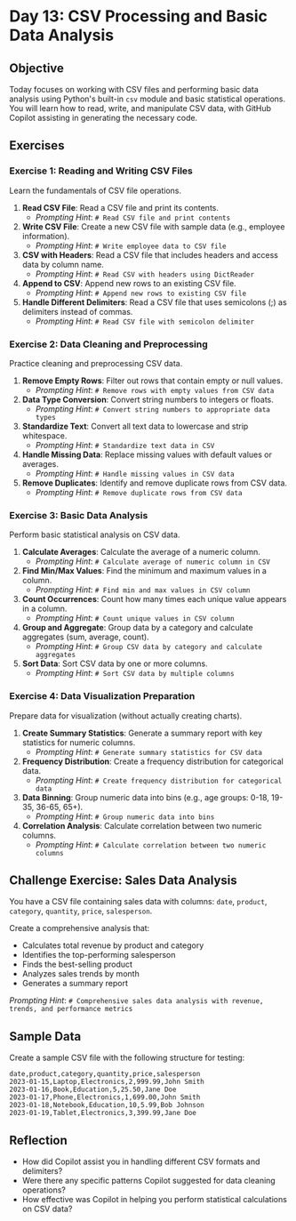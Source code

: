 # Day 13: CSV Processing and Basic Data Analysis

## Objective

Today focuses on working with CSV files and performing basic data analysis using Python's built-in `csv` module and basic statistical operations. You will learn how to read, write, and manipulate CSV data, with GitHub Copilot assisting in generating the necessary code.

## Exercises

### Exercise 1: Reading and Writing CSV Files

Learn the fundamentals of CSV file operations.

1.  **Read CSV File**: Read a CSV file and print its contents.
    -   *Prompting Hint*: `# Read CSV file and print contents`
2.  **Write CSV File**: Create a new CSV file with sample data (e.g., employee information).
    -   *Prompting Hint*: `# Write employee data to CSV file`
3.  **CSV with Headers**: Read a CSV file that includes headers and access data by column name.
    -   *Prompting Hint*: `# Read CSV with headers using DictReader`
4.  **Append to CSV**: Append new rows to an existing CSV file.
    -   *Prompting Hint*: `# Append new rows to existing CSV file`
5.  **Handle Different Delimiters**: Read a CSV file that uses semicolons (;) as delimiters instead of commas.
    -   *Prompting Hint*: `# Read CSV file with semicolon delimiter`

### Exercise 2: Data Cleaning and Preprocessing

Practice cleaning and preprocessing CSV data.

1.  **Remove Empty Rows**: Filter out rows that contain empty or null values.
    -   *Prompting Hint*: `# Remove rows with empty values from CSV data`
2.  **Data Type Conversion**: Convert string numbers to integers or floats.
    -   *Prompting Hint*: `# Convert string numbers to appropriate data types`
3.  **Standardize Text**: Convert all text data to lowercase and strip whitespace.
    -   *Prompting Hint*: `# Standardize text data in CSV`
4.  **Handle Missing Data**: Replace missing values with default values or averages.
    -   *Prompting Hint*: `# Handle missing values in CSV data`
5.  **Remove Duplicates**: Identify and remove duplicate rows from CSV data.
    -   *Prompting Hint*: `# Remove duplicate rows from CSV data`

### Exercise 3: Basic Data Analysis

Perform basic statistical analysis on CSV data.

1.  **Calculate Averages**: Calculate the average of a numeric column.
    -   *Prompting Hint*: `# Calculate average of numeric column in CSV`
2.  **Find Min/Max Values**: Find the minimum and maximum values in a column.
    -   *Prompting Hint*: `# Find min and max values in CSV column`
3.  **Count Occurrences**: Count how many times each unique value appears in a column.
    -   *Prompting Hint*: `# Count unique values in CSV column`
4.  **Group and Aggregate**: Group data by a category and calculate aggregates (sum, average, count).
    -   *Prompting Hint*: `# Group CSV data by category and calculate aggregates`
5.  **Sort Data**: Sort CSV data by one or more columns.
    -   *Prompting Hint*: `# Sort CSV data by multiple columns`

### Exercise 4: Data Visualization Preparation

Prepare data for visualization (without actually creating charts).

1.  **Create Summary Statistics**: Generate a summary report with key statistics for numeric columns.
    -   *Prompting Hint*: `# Generate summary statistics for CSV data`
2.  **Frequency Distribution**: Create a frequency distribution for categorical data.
    -   *Prompting Hint*: `# Create frequency distribution for categorical data`
3.  **Data Binning**: Group numeric data into bins (e.g., age groups: 0-18, 19-35, 36-65, 65+).
    -   *Prompting Hint*: `# Group numeric data into bins`
4.  **Correlation Analysis**: Calculate correlation between two numeric columns.
    -   *Prompting Hint*: `# Calculate correlation between two numeric columns`

## Challenge Exercise: Sales Data Analysis

You have a CSV file containing sales data with columns: `date`, `product`, `category`, `quantity`, `price`, `salesperson`.

Create a comprehensive analysis that:
-   Calculates total revenue by product and category
-   Identifies the top-performing salesperson
-   Finds the best-selling product
-   Analyzes sales trends by month
-   Generates a summary report

*Prompting Hint*: `# Comprehensive sales data analysis with revenue, trends, and performance metrics`

## Sample Data

Create a sample CSV file with the following structure for testing:

```csv
date,product,category,quantity,price,salesperson
2023-01-15,Laptop,Electronics,2,999.99,John Smith
2023-01-16,Book,Education,5,25.50,Jane Doe
2023-01-17,Phone,Electronics,1,699.00,John Smith
2023-01-18,Notebook,Education,10,5.99,Bob Johnson
2023-01-19,Tablet,Electronics,3,399.99,Jane Doe
```

## Reflection

-   How did Copilot assist you in handling different CSV formats and delimiters?
-   Were there any specific patterns Copilot suggested for data cleaning operations?
-   How effective was Copilot in helping you perform statistical calculations on CSV data?

